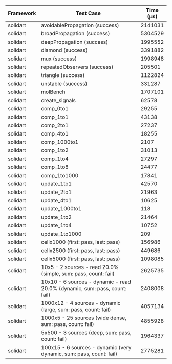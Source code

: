 | Framework | Test Case | Time (μs) |
| --- | --- | --- |
| solidart | avoidablePropagation (success) | 2141031 |
| solidart | broadPropagation (success) | 5304529 |
| solidart | deepPropagation (success) | 1995552 |
| solidart | diamond (success) | 3391882 |
| solidart | mux (success) | 1998948 |
| solidart | repeatedObservers (success) | 205501 |
| solidart | triangle (success) | 1122824 |
| solidart | unstable (success) | 331287 |
| solidart | molBench | 1707101 |
| solidart | create_signals | 62578 |
| solidart | comp_0to1 | 29255 |
| solidart | comp_1to1 | 43138 |
| solidart | comp_2to1 | 27237 |
| solidart | comp_4to1 | 18255 |
| solidart | comp_1000to1 | 2107 |
| solidart | comp_1to2 | 31013 |
| solidart | comp_1to4 | 27297 |
| solidart | comp_1to8 | 24477 |
| solidart | comp_1to1000 | 17841 |
| solidart | update_1to1 | 42570 |
| solidart | update_2to1 | 21963 |
| solidart | update_4to1 | 10625 |
| solidart | update_1000to1 | 118 |
| solidart | update_1to2 | 21464 |
| solidart | update_1to4 | 10752 |
| solidart | update_1to1000 | 209 |
| solidart | cellx1000 (first: pass, last: pass) | 156986 |
| solidart | cellx2500 (first: pass, last: pass) | 449686 |
| solidart | cellx5000 (first: pass, last: pass) | 1098085 |
| solidart | 10x5 - 2 sources - read 20.0% (simple, sum: pass, count: fail) | 2625735 |
| solidart | 10x10 - 6 sources - dynamic - read 20.0% (dynamic, sum: pass, count: fail) | 2408008 |
| solidart | 1000x12 - 4 sources - dynamic (large, sum: pass, count: fail) | 4057134 |
| solidart | 1000x5 - 25 sources (wide dense, sum: pass, count: fail) | 4855928 |
| solidart | 5x500 - 3 sources (deep, sum: pass, count: fail) | 1964337 |
| solidart | 100x15 - 6 sources - dynamic (very dynamic, sum: pass, count: fail) | 2775281 |
